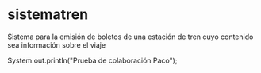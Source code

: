 # sistematren
Sistema para la emisión de boletos de una estación de tren cuyo contenido sea información sobre el viaje

System.out.println("Prueba de colaboración Paco");
